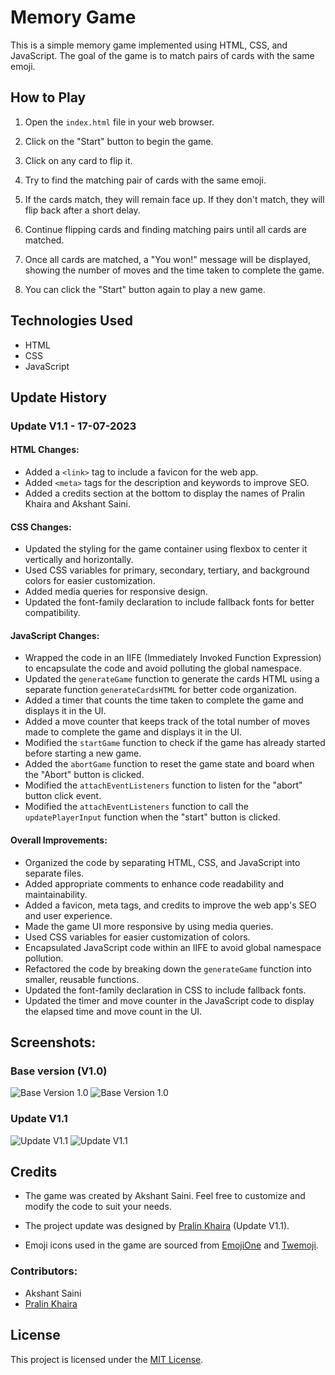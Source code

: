 # Memory Game

This is a simple memory game implemented using HTML, CSS, and JavaScript. The goal of the game is to match pairs of cards with the same emoji.

## How to Play

1. Open the `index.html` file in your web browser.

2. Click on the "Start" button to begin the game.

3. Click on any card to flip it.

4. Try to find the matching pair of cards with the same emoji.

5. If the cards match, they will remain face up. If they don't match, they will flip back after a short delay.

6. Continue flipping cards and finding matching pairs until all cards are matched.

7. Once all cards are matched, a "You won!" message will be displayed, showing the number of moves and the time taken to complete the game.

8. You can click the "Start" button again to play a new game.

## Technologies Used

- HTML
- CSS
- JavaScript

## Update History

### Update V1.1 - 17-07-2023

#### HTML Changes:
- Added a `<link>` tag to include a favicon for the web app.
- Added `<meta>` tags for the description and keywords to improve SEO.
- Added a credits section at the bottom to display the names of Pralin Khaira and Akshant Saini.

#### CSS Changes:
- Updated the styling for the game container using flexbox to center it vertically and horizontally.
- Used CSS variables for primary, secondary, tertiary, and background colors for easier customization.
- Added media queries for responsive design.
- Updated the font-family declaration to include fallback fonts for better compatibility.

#### JavaScript Changes:
- Wrapped the code in an IIFE (Immediately Invoked Function Expression) to encapsulate the code and avoid polluting the global namespace.
- Updated the `generateGame` function to generate the cards HTML using a separate function `generateCardsHTML` for better code organization.
- Added a timer that counts the time taken to complete the game and displays it in the UI.
- Added a move counter that keeps track of the total number of moves made to complete the game and displays it in the UI.
- Modified the `startGame` function to check if the game has already started before starting a new game.
- Added the `abortGame` function to reset the game state and board when the "Abort" button is clicked.
- Modified the `attachEventListeners` function to listen for the "abort" button click event.
- Modified the `attachEventListeners` function to call the `updatePlayerInput` function when the "start" button is clicked.

#### Overall Improvements:
- Organized the code by separating HTML, CSS, and JavaScript into separate files.
- Added appropriate comments to enhance code readability and maintainability.
- Added a favicon, meta tags, and credits to improve the web app's SEO and user experience.
- Made the game UI more responsive by using media queries.
- Used CSS variables for easier customization of colors.
- Encapsulated JavaScript code within an IIFE to avoid global namespace pollution.
- Refactored the code by breaking down the `generateGame` function into smaller, reusable functions.
- Updated the font-family declaration in CSS to include fallback fonts.
- Updated the timer and move counter in the JavaScript code to display the elapsed time and move count in the UI.


## Screenshots:

### Base version (V1.0)
![Base Version 1.0](https://i.imgur.com/B06d1oU.png)
![Base Version 1.0](https://i.imgur.com/awBXS5D.png)

### Update V1.1
![Update V1.1](https://i.imgur.com/fG0Grof.png)
![Update V1.1](https://i.imgur.com/Tvz6rRH.png)

## Credits

- The game was created by Akshant Saini. Feel free to customize and modify the code to suit your needs.

- The project update was designed by [Pralin Khaira](https://github.com/pralinkhaira/) (Update V1.1).

- Emoji icons used in the game are sourced from [EmojiOne](https://emojione.com/) and [Twemoji](https://twemoji.twitter.com/).

### Contributors:
- Akshant Saini
- [Pralin Khaira](pralinkhaira.github.io)

## License

This project is licensed under the [MIT License](LICENSE).
